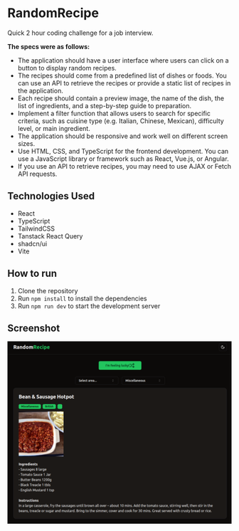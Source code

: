 # RandomRecipe

Quick 2 hour coding challenge for a job interview.

**The specs were as follows:**

- The application should have a user interface where users can click on a button to display random recipes.
- The recipes should come from a predefined list of dishes or foods. You can use an API to retrieve the recipes or provide a static list of recipes in the application.
- Each recipe should contain a preview image, the name of the dish, the list of ingredients, and a step-by-step guide to preparation.
- Implement a filter function that allows users to search for specific criteria, such as cuisine type (e.g. Italian, Chinese, Mexican), difficulty level, or main ingredient.
- The application should be responsive and work well on different screen sizes.
- Use HTML, CSS, and TypeScript for the frontend development. You can use a JavaScript library or framework such as React, Vue.js, or Angular.
- If you use an API to retrieve recipes, you may need to use AJAX or Fetch API requests.

## Technologies Used

- React
- TypeScript
- TailwindCSS
- Tanstack React Query
- shadcn/ui
- Vite

## How to run

1. Clone the repository
2. Run `npm install` to install the dependencies
3. Run `npm run dev` to start the development server

## Screenshot

![image](public/screenshot.png)
